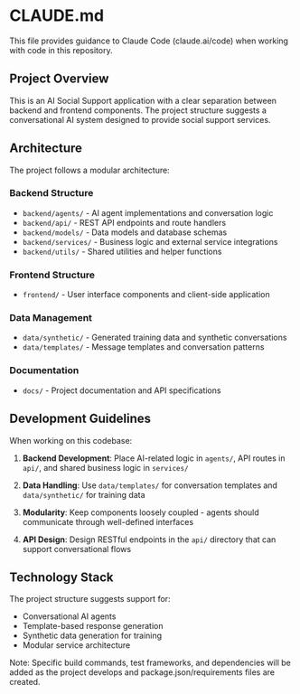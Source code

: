 # CLAUDE.md

This file provides guidance to Claude Code (claude.ai/code) when working with code in this repository.

## Project Overview

This is an AI Social Support application with a clear separation between backend and frontend components. The project structure suggests a conversational AI system designed to provide social support services.

## Architecture

The project follows a modular architecture:

### Backend Structure
- `backend/agents/` - AI agent implementations and conversation logic
- `backend/api/` - REST API endpoints and route handlers
- `backend/models/` - Data models and database schemas
- `backend/services/` - Business logic and external service integrations
- `backend/utils/` - Shared utilities and helper functions

### Frontend Structure
- `frontend/` - User interface components and client-side application

### Data Management
- `data/synthetic/` - Generated training data and synthetic conversations
- `data/templates/` - Message templates and conversation patterns

### Documentation
- `docs/` - Project documentation and API specifications

## Development Guidelines

When working on this codebase:

1. **Backend Development**: Place AI-related logic in `agents/`, API routes in `api/`, and shared business logic in `services/`

2. **Data Handling**: Use `data/templates/` for conversation templates and `data/synthetic/` for training data

3. **Modularity**: Keep components loosely coupled - agents should communicate through well-defined interfaces

4. **API Design**: Design RESTful endpoints in the `api/` directory that can support conversational flows

## Technology Stack

The project structure suggests support for:
- Conversational AI agents
- Template-based response generation
- Synthetic data generation for training
- Modular service architecture

Note: Specific build commands, test frameworks, and dependencies will be added as the project develops and package.json/requirements files are created.